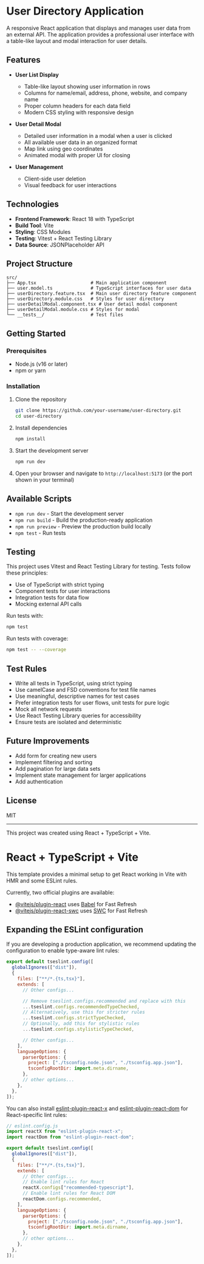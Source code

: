 # User Directory Application

A responsive React application that displays and manages user data from an external API. The application provides a professional user interface with a table-like layout and modal interaction for user details.

## Features

- **User List Display**

  - Table-like layout showing user information in rows
  - Columns for name/email, address, phone, website, and company name
  - Proper column headers for each data field
  - Modern CSS styling with responsive design

- **User Detail Modal**

  - Detailed user information in a modal when a user is clicked
  - All available user data in an organized format
  - Map link using geo coordinates
  - Animated modal with proper UI for closing

- **User Management**
  - Client-side user deletion
  - Visual feedback for user interactions

## Technologies

- **Frontend Framework**: React 18 with TypeScript
- **Build Tool**: Vite
- **Styling**: CSS Modules
- **Testing**: Vitest + React Testing Library
- **Data Source**: JSONPlaceholder API

## Project Structure

```
src/
├── App.tsx                    # Main application component
├── user.model.ts              # TypeScript interfaces for user data
├── userDirectory.feature.tsx  # Main user directory feature component
├── userDirectory.module.css   # Styles for user directory
├── userDetailModal.component.tsx # User detail modal component
├── userDetailModal.module.css # Styles for modal
└── __tests__/                 # Test files
```

## Getting Started

### Prerequisites

- Node.js (v16 or later)
- npm or yarn

### Installation

1. Clone the repository

   ```bash
   git clone https://github.com/your-username/user-directory.git
   cd user-directory
   ```

2. Install dependencies

   ```bash
   npm install
   ```

3. Start the development server

   ```bash
   npm run dev
   ```

4. Open your browser and navigate to `http://localhost:5173` (or the port shown in your terminal)

## Available Scripts

- `npm run dev` - Start the development server
- `npm run build` - Build the production-ready application
- `npm run preview` - Preview the production build locally
- `npm test` - Run tests

## Testing

This project uses Vitest and React Testing Library for testing. Tests follow these principles:

- Use of TypeScript with strict typing
- Component tests for user interactions
- Integration tests for data flow
- Mocking external API calls

Run tests with:

```bash
npm test
```

Run tests with coverage:

```bash
npm test -- --coverage
```

## Test Rules

- Write all tests in TypeScript, using strict typing
- Use camelCase and FSD conventions for test file names
- Use meaningful, descriptive names for test cases
- Prefer integration tests for user flows, unit tests for pure logic
- Mock all network requests
- Use React Testing Library queries for accessibility
- Ensure tests are isolated and deterministic

## Future Improvements

- Add form for creating new users
- Implement filtering and sorting
- Add pagination for large data sets
- Implement state management for larger applications
- Add authentication

## License

MIT

---

This project was created using React + TypeScript + Vite.

# React + TypeScript + Vite

This template provides a minimal setup to get React working in Vite with HMR and some ESLint rules.

Currently, two official plugins are available:

- [@vitejs/plugin-react](https://github.com/vitejs/vite-plugin-react/blob/main/packages/plugin-react) uses [Babel](https://babeljs.io/) for Fast Refresh
- [@vitejs/plugin-react-swc](https://github.com/vitejs/vite-plugin-react/blob/main/packages/plugin-react-swc) uses [SWC](https://swc.rs/) for Fast Refresh

## Expanding the ESLint configuration

If you are developing a production application, we recommend updating the configuration to enable type-aware lint rules:

```js
export default tseslint.config([
  globalIgnores(["dist"]),
  {
    files: ["**/*.{ts,tsx}"],
    extends: [
      // Other configs...

      // Remove tseslint.configs.recommended and replace with this
      ...tseslint.configs.recommendedTypeChecked,
      // Alternatively, use this for stricter rules
      ...tseslint.configs.strictTypeChecked,
      // Optionally, add this for stylistic rules
      ...tseslint.configs.stylisticTypeChecked,

      // Other configs...
    ],
    languageOptions: {
      parserOptions: {
        project: ["./tsconfig.node.json", "./tsconfig.app.json"],
        tsconfigRootDir: import.meta.dirname,
      },
      // other options...
    },
  },
]);
```

You can also install [eslint-plugin-react-x](https://github.com/Rel1cx/eslint-react/tree/main/packages/plugins/eslint-plugin-react-x) and [eslint-plugin-react-dom](https://github.com/Rel1cx/eslint-react/tree/main/packages/plugins/eslint-plugin-react-dom) for React-specific lint rules:

```js
// eslint.config.js
import reactX from "eslint-plugin-react-x";
import reactDom from "eslint-plugin-react-dom";

export default tseslint.config([
  globalIgnores(["dist"]),
  {
    files: ["**/*.{ts,tsx}"],
    extends: [
      // Other configs...
      // Enable lint rules for React
      reactX.configs["recommended-typescript"],
      // Enable lint rules for React DOM
      reactDom.configs.recommended,
    ],
    languageOptions: {
      parserOptions: {
        project: ["./tsconfig.node.json", "./tsconfig.app.json"],
        tsconfigRootDir: import.meta.dirname,
      },
      // other options...
    },
  },
]);
```
